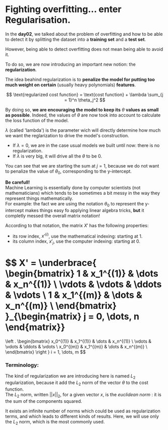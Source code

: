 # Fighting overfitting... enter Regularisation. 

In the **day02**, we talked about the problem of overfitting and how to be able to detect it by splitting the dataset into a **training set** and a **test set**.  

However, being able to detect overfitting does not mean being able to avoid it.  

To do so, we are now introducing an important new notion: the **regularization**.

The idea beahind regularization is to **penalize the model for putting too much weight on certain** (usually heavy polynomials) **features**.  

$$
\text{regularized cost function} = \text{cost function} + \lambda \sum_{j = 1}^n \theta_j^2
$$

By doing so, **we are encouraging the model to keep its** $\theta$ **values as small as possible**. Indeed, the values of $\theta$ are now took into account to calculate the loss function of the model.  

$\lambda$ (called 'lambda') is the parameter wich will directly determine how much we want the reglarization to drive the model's construction.  
- If $\lambda = 0$, we are in the case usual models we built until now: there is no regularization.
- If $\lambda$ is very big, it will drive all the $\theta$ to be $0$.

You can see that we are starting the sum at $j = 1$, because we do not want to penalize the value of $\theta_0$, corresponding to the y-intercept.

**Be carefull!**  
Machine Learning is essentially done by computer scientists (not mathematicians) which tends to be sometimes a bit messy in the way they represent things mathematically.  
For example: the fact we are using the notation $\theta_0$ to represent the y-intercept makes things easy fo applying linear algebra tricks, **but** it completly messed the overall matrix notation!  


According to that notation, the matrix $X'$ has the following properties: 
* its row index, $x'^{(i)}$, use the mathematical indexing: starting at 1.
* its column index, $x'_j$, use the computer indexing: starting at 0. 

$$
X' =
\underbrace{
\begin{bmatrix}
1 & x_1^{(1)} & \dots & x_n^{(1)} \\
\vdots & \vdots & \ddots & \vdots \\ 
1 & x_1^{(m)} & \dots & x_n^{(m)} \\ 
\end{bmatrix}  
}_{\begin{matrix}
    j = 0, \dots, n
\end{matrix}}
=     


\left .
\begin{bmatrix}
x_0^{(1)} & x_1^{(1)} & \dots & x_n^{(1)} \\
\vdots & \vdots & \ddots & \vdots \\ 
x_0^{(m)} & x_1^{(m)} & \dots & x_n^{(m)} \\ 
\end{bmatrix}
\right \} i = 1, \dots, m
$$

### Terminology:
The kind of regularization we are introducing here is named $L_2 \text{ regularization}$, because it add the $L_2 \text{ norm}$ of the vector $\theta$ to the cost function.  
The $L_2 \text{ norm}$, written $||x||_2$, for a given vector $x$, is the *euclidean norm* : it is the sum of the components squared.  

It exists an infinite number of norms which could be used as regularization terms, and which leads to different kinds of results. Here, we will use only the $L_2 \text{ norm}$, which is the most commonly used.